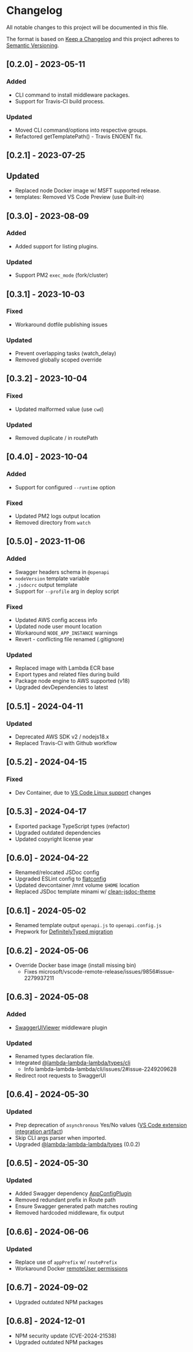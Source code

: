 # Changelog

All notable changes to this project will be documented in this file.

The format is based on [Keep a Changelog](https://keepachangelog.com/en/1.0.0) and this project adheres to [Semantic Versioning](https://semver.org/spec/v2.0.0.html).

## [0.2.0] - 2023-05-11

### Added

- CLI command to install middleware packages.
- Support for Travis-CI build process.

### Updated

- Moved CLI command/options into respective groups.
- Refactored getTemplatePath() - Travis ENOENT fix.

## [0.2.1] - 2023-07-25

## Updated

- Replaced node Docker image w/ MSFT supported release.
- templates: Removed VS Code Preview (use Built-in)

## [0.3.0] - 2023-08-09

### Added

- Added support for listing plugins.

### Updated

- Support PM2 `exec_mode` (fork/cluster)

## [0.3.1] - 2023-10-03

### Fixed

- Workaround dotfile publishing issues

### Updated

- Prevent overlapping tasks (watch_delay)
- Removed globally scoped override

## [0.3.2] - 2023-10-04

### Fixed

- Updated malformed value (use `cwd`)

### Updated

- Removed duplicate / in routePath

## [0.4.0] - 2023-10-04

### Added

- Support for configured `--runtime` option

### Fixed

- Updated PM2 logs output location
- Removed directory from `watch`

## [0.5.0] - 2023-11-06

### Added

- Swagger headers schema in `@openapi`
- `nodeVersion` template variable
- `.jsdocrc` output template
- Support for `--profile` arg in deploy script

### Fixed

- Updated AWS config access info
- Updated node user mount location
- Workaround `NODE_APP_INSTANCE` warnings
- Revert - conflicting file renamed (.gitignore)

### Updated

- Replaced image with Lambda ECR base
- Export types and related files during build
- Package node engine to AWS supported (v18)
- Upgraded devDependencies to latest

## [0.5.1] - 2024-04-11

### Updated

- Deprecated AWS SDK v2 / nodejs18.x
- Replaced Travis-CI with Github workflow

## [0.5.2] - 2024-04-15

### Fixed

- Dev Container, due to [VS Code Linux support](https://code.visualstudio.com/docs/remote/faq#_can-i-run-vs-code-server-on-older-linux-distributions) changes

## [0.5.3] - 2024-04-17

- Exported package TypeScript types (refactor)
- Upgraded outdated dependencies
- Updated copyright license year

## [0.6.0] - 2024-04-22

- Renamed/relocated JSDoc config
- Upgraded ESLint config to [flatconfig](https://eslint.org/blog/2022/08/new-config-system-part-2)
- Updated devcontainer /mnt volume `$HOME` location
- Replaced JSDoc template minami w/ [clean-jsdoc-theme](https://www.npmjs.com/package/clean-jsdoc-theme)

## [0.6.1] - 2024-05-02

- Renamed template output `openapi.js` to `openapi.config.js`
- Prepwork for [DefinitelyTyped migration](https://github.com/lambda-lambda-lambda/cli/issues/2)

## [0.6.2] - 2024-05-06

- Override Docker base image (install missing bin)
  - Fixes microsoft/vscode-remote-release/issues/9856#issue-2279937211

## [0.6.3] - 2024-05-08

### Added

- [SwaggerUIViewer](https://github.com/lambda-lambda-lambda/middleware/tree/master/plugins/SwaggerUIViewer) middleware plugin

### Updated

- Renamed types declaration file.
- Integrated [@lambda-lambda-lambda/types/cli](https://github.com/lambda-lambda-lambda/types)
  - Info lambda-lambda-lambda/cli/issues/2#issue-2249209628
- Redirect root requests to SwaggerUI

## [0.6.4] - 2024-05-30

### Updated

- Prep deprecation of `asynchronous` Yes/No values ([VS Code extension integration artifact](https://github.com/lambda-lambda-lambda/vscode-extension/blob/master/src/extension.ts#L70))
- Skip CLI args parser when imported.
- Upgraded [@lambda-lambda-lambda/types](https://github.com/lambda-lambda-lambda) (0.0.2)

## [0.6.5] - 2024-05-30

### Updated

- Added Swagger dependency [AppConfigPlugin](https://github.com/lambda-lambda-lambda/middleware/tree/master/plugins/AppConfigPlugin)
- Removed redundant prefix in Route path
- Ensure Swagger generated path matches routing
- Removed hardcoded middleware, fix output

## [0.6.6] - 2024-06-06

### Updated

- Replace use of `appPrefix` w/ `routePrefix`
- Workaround Docker [remoteUser permissions](https://github.com/microsoft/vscode-remote-release/issues/6834#issuecomment-1158600543)

## [0.6.7] - 2024-09-02

- Upgraded outdated NPM packages

## [0.6.8] - 2024-12-01

- NPM security update (CVE-2024-21538)
- Upgraded outdated NPM packages

